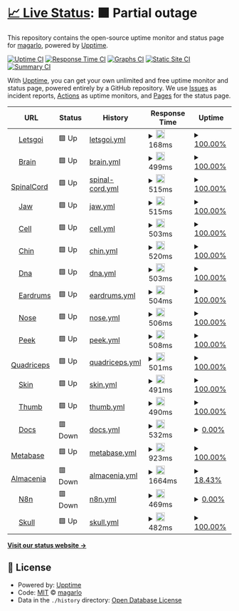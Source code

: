 # [📈 Live Status](https://magarlo.github.io/upptime): <!--live status--> **🟧 Partial outage**

This repository contains the open-source uptime monitor and status page for [magarlo](https://magarlo.github.io/upptime), powered by [Upptime](https://github.com/upptime/upptime).

[![Uptime CI](https://github.com/magarlo/upptime/workflows/Uptime%20CI/badge.svg)](https://github.com/magarlo/upptime/actions?query=workflow%3A%22Uptime+CI%22)
[![Response Time CI](https://github.com/magarlo/upptime/workflows/Response%20Time%20CI/badge.svg)](https://github.com/magarlo/upptime/actions?query=workflow%3A%22Response+Time+CI%22)
[![Graphs CI](https://github.com/magarlo/upptime/workflows/Graphs%20CI/badge.svg)](https://github.com/magarlo/upptime/actions?query=workflow%3A%22Graphs+CI%22)
[![Static Site CI](https://github.com/magarlo/upptime/workflows/Static%20Site%20CI/badge.svg)](https://github.com/magarlo/upptime/actions?query=workflow%3A%22Static+Site+CI%22)
[![Summary CI](https://github.com/magarlo/upptime/workflows/Summary%20CI/badge.svg)](https://github.com/magarlo/upptime/actions?query=workflow%3A%22Summary+CI%22)

With [Upptime](https://upptime.js.org), you can get your own unlimited and free uptime monitor and status page, powered entirely by a GitHub repository. We use [Issues](https://github.com/magarlo/upptime/issues) as incident reports, [Actions](https://github.com/magarlo/upptime/actions) as uptime monitors, and [Pages](https://magarlo.github.io/upptime) for the status page.

<!--start: status pages-->
<!-- This summary is generated by Upptime (https://github.com/upptime/upptime) -->
<!-- Do not edit this manually, your changes will be overwritten -->
<!-- prettier-ignore -->
| URL | Status | History | Response Time | Uptime |
| --- | ------ | ------- | ------------- | ------ |
| <img alt="" src="https://letsgoi.com/favicon.ico" height="13"> [Letsgoi](https://www.letsgoi.com) | 🟩 Up | [letsgoi.yml](https://github.com/magarlo/upptime-status/commits/HEAD/history/letsgoi.yml) | <details><summary><img alt="Response time graph" src="./graphs/letsgoi/response-time-week.png" height="20"> 168ms</summary><br><a href="https://magarlo.github.io/upptime/history/letsgoi"><img alt="Response time 194" src="https://img.shields.io/endpoint?url=https%3A%2F%2Fraw.githubusercontent.com%2Fmagarlo%2Fupptime-status%2FHEAD%2Fapi%2Fletsgoi%2Fresponse-time.json"></a><br><a href="https://magarlo.github.io/upptime/history/letsgoi"><img alt="24-hour response time 158" src="https://img.shields.io/endpoint?url=https%3A%2F%2Fraw.githubusercontent.com%2Fmagarlo%2Fupptime-status%2FHEAD%2Fapi%2Fletsgoi%2Fresponse-time-day.json"></a><br><a href="https://magarlo.github.io/upptime/history/letsgoi"><img alt="7-day response time 168" src="https://img.shields.io/endpoint?url=https%3A%2F%2Fraw.githubusercontent.com%2Fmagarlo%2Fupptime-status%2FHEAD%2Fapi%2Fletsgoi%2Fresponse-time-week.json"></a><br><a href="https://magarlo.github.io/upptime/history/letsgoi"><img alt="30-day response time 197" src="https://img.shields.io/endpoint?url=https%3A%2F%2Fraw.githubusercontent.com%2Fmagarlo%2Fupptime-status%2FHEAD%2Fapi%2Fletsgoi%2Fresponse-time-month.json"></a><br><a href="https://magarlo.github.io/upptime/history/letsgoi"><img alt="1-year response time 194" src="https://img.shields.io/endpoint?url=https%3A%2F%2Fraw.githubusercontent.com%2Fmagarlo%2Fupptime-status%2FHEAD%2Fapi%2Fletsgoi%2Fresponse-time-year.json"></a></details> | <details><summary><a href="https://magarlo.github.io/upptime/history/letsgoi">100.00%</a></summary><a href="https://magarlo.github.io/upptime/history/letsgoi"><img alt="All-time uptime 100.00%" src="https://img.shields.io/endpoint?url=https%3A%2F%2Fraw.githubusercontent.com%2Fmagarlo%2Fupptime-status%2FHEAD%2Fapi%2Fletsgoi%2Fuptime.json"></a><br><a href="https://magarlo.github.io/upptime/history/letsgoi"><img alt="24-hour uptime 100.00%" src="https://img.shields.io/endpoint?url=https%3A%2F%2Fraw.githubusercontent.com%2Fmagarlo%2Fupptime-status%2FHEAD%2Fapi%2Fletsgoi%2Fuptime-day.json"></a><br><a href="https://magarlo.github.io/upptime/history/letsgoi"><img alt="7-day uptime 100.00%" src="https://img.shields.io/endpoint?url=https%3A%2F%2Fraw.githubusercontent.com%2Fmagarlo%2Fupptime-status%2FHEAD%2Fapi%2Fletsgoi%2Fuptime-week.json"></a><br><a href="https://magarlo.github.io/upptime/history/letsgoi"><img alt="30-day uptime 100.00%" src="https://img.shields.io/endpoint?url=https%3A%2F%2Fraw.githubusercontent.com%2Fmagarlo%2Fupptime-status%2FHEAD%2Fapi%2Fletsgoi%2Fuptime-month.json"></a><br><a href="https://magarlo.github.io/upptime/history/letsgoi"><img alt="1-year uptime 100.00%" src="https://img.shields.io/endpoint?url=https%3A%2F%2Fraw.githubusercontent.com%2Fmagarlo%2Fupptime-status%2FHEAD%2Fapi%2Fletsgoi%2Fuptime-year.json"></a></details>
| <img alt="" src="https://favicons.githubusercontent.com/brain.letsgoi.com" height="13"> [Brain](https://brain.letsgoi.com) | 🟩 Up | [brain.yml](https://github.com/magarlo/upptime-status/commits/HEAD/history/brain.yml) | <details><summary><img alt="Response time graph" src="./graphs/brain/response-time-week.png" height="20"> 499ms</summary><br><a href="https://magarlo.github.io/upptime/history/brain"><img alt="Response time 365" src="https://img.shields.io/endpoint?url=https%3A%2F%2Fraw.githubusercontent.com%2Fmagarlo%2Fupptime-status%2FHEAD%2Fapi%2Fbrain%2Fresponse-time.json"></a><br><a href="https://magarlo.github.io/upptime/history/brain"><img alt="24-hour response time 388" src="https://img.shields.io/endpoint?url=https%3A%2F%2Fraw.githubusercontent.com%2Fmagarlo%2Fupptime-status%2FHEAD%2Fapi%2Fbrain%2Fresponse-time-day.json"></a><br><a href="https://magarlo.github.io/upptime/history/brain"><img alt="7-day response time 499" src="https://img.shields.io/endpoint?url=https%3A%2F%2Fraw.githubusercontent.com%2Fmagarlo%2Fupptime-status%2FHEAD%2Fapi%2Fbrain%2Fresponse-time-week.json"></a><br><a href="https://magarlo.github.io/upptime/history/brain"><img alt="30-day response time 410" src="https://img.shields.io/endpoint?url=https%3A%2F%2Fraw.githubusercontent.com%2Fmagarlo%2Fupptime-status%2FHEAD%2Fapi%2Fbrain%2Fresponse-time-month.json"></a><br><a href="https://magarlo.github.io/upptime/history/brain"><img alt="1-year response time 365" src="https://img.shields.io/endpoint?url=https%3A%2F%2Fraw.githubusercontent.com%2Fmagarlo%2Fupptime-status%2FHEAD%2Fapi%2Fbrain%2Fresponse-time-year.json"></a></details> | <details><summary><a href="https://magarlo.github.io/upptime/history/brain">100.00%</a></summary><a href="https://magarlo.github.io/upptime/history/brain"><img alt="All-time uptime 100.00%" src="https://img.shields.io/endpoint?url=https%3A%2F%2Fraw.githubusercontent.com%2Fmagarlo%2Fupptime-status%2FHEAD%2Fapi%2Fbrain%2Fuptime.json"></a><br><a href="https://magarlo.github.io/upptime/history/brain"><img alt="24-hour uptime 100.00%" src="https://img.shields.io/endpoint?url=https%3A%2F%2Fraw.githubusercontent.com%2Fmagarlo%2Fupptime-status%2FHEAD%2Fapi%2Fbrain%2Fuptime-day.json"></a><br><a href="https://magarlo.github.io/upptime/history/brain"><img alt="7-day uptime 100.00%" src="https://img.shields.io/endpoint?url=https%3A%2F%2Fraw.githubusercontent.com%2Fmagarlo%2Fupptime-status%2FHEAD%2Fapi%2Fbrain%2Fuptime-week.json"></a><br><a href="https://magarlo.github.io/upptime/history/brain"><img alt="30-day uptime 100.00%" src="https://img.shields.io/endpoint?url=https%3A%2F%2Fraw.githubusercontent.com%2Fmagarlo%2Fupptime-status%2FHEAD%2Fapi%2Fbrain%2Fuptime-month.json"></a><br><a href="https://magarlo.github.io/upptime/history/brain"><img alt="1-year uptime 100.00%" src="https://img.shields.io/endpoint?url=https%3A%2F%2Fraw.githubusercontent.com%2Fmagarlo%2Fupptime-status%2FHEAD%2Fapi%2Fbrain%2Fuptime-year.json"></a></details>
| <img alt="" src="https://favicons.githubusercontent.com/api-spinal-cord.letsgoi.com" height="13"> [SpinalCord](https://api-spinal-cord.letsgoi.com/droids) | 🟩 Up | [spinal-cord.yml](https://github.com/magarlo/upptime-status/commits/HEAD/history/spinal-cord.yml) | <details><summary><img alt="Response time graph" src="./graphs/spinal-cord/response-time-week.png" height="20"> 515ms</summary><br><a href="https://magarlo.github.io/upptime/history/spinal-cord"><img alt="Response time 442" src="https://img.shields.io/endpoint?url=https%3A%2F%2Fraw.githubusercontent.com%2Fmagarlo%2Fupptime-status%2FHEAD%2Fapi%2Fspinal-cord%2Fresponse-time.json"></a><br><a href="https://magarlo.github.io/upptime/history/spinal-cord"><img alt="24-hour response time 376" src="https://img.shields.io/endpoint?url=https%3A%2F%2Fraw.githubusercontent.com%2Fmagarlo%2Fupptime-status%2FHEAD%2Fapi%2Fspinal-cord%2Fresponse-time-day.json"></a><br><a href="https://magarlo.github.io/upptime/history/spinal-cord"><img alt="7-day response time 515" src="https://img.shields.io/endpoint?url=https%3A%2F%2Fraw.githubusercontent.com%2Fmagarlo%2Fupptime-status%2FHEAD%2Fapi%2Fspinal-cord%2Fresponse-time-week.json"></a><br><a href="https://magarlo.github.io/upptime/history/spinal-cord"><img alt="30-day response time 512" src="https://img.shields.io/endpoint?url=https%3A%2F%2Fraw.githubusercontent.com%2Fmagarlo%2Fupptime-status%2FHEAD%2Fapi%2Fspinal-cord%2Fresponse-time-month.json"></a><br><a href="https://magarlo.github.io/upptime/history/spinal-cord"><img alt="1-year response time 442" src="https://img.shields.io/endpoint?url=https%3A%2F%2Fraw.githubusercontent.com%2Fmagarlo%2Fupptime-status%2FHEAD%2Fapi%2Fspinal-cord%2Fresponse-time-year.json"></a></details> | <details><summary><a href="https://magarlo.github.io/upptime/history/spinal-cord">100.00%</a></summary><a href="https://magarlo.github.io/upptime/history/spinal-cord"><img alt="All-time uptime 100.00%" src="https://img.shields.io/endpoint?url=https%3A%2F%2Fraw.githubusercontent.com%2Fmagarlo%2Fupptime-status%2FHEAD%2Fapi%2Fspinal-cord%2Fuptime.json"></a><br><a href="https://magarlo.github.io/upptime/history/spinal-cord"><img alt="24-hour uptime 100.00%" src="https://img.shields.io/endpoint?url=https%3A%2F%2Fraw.githubusercontent.com%2Fmagarlo%2Fupptime-status%2FHEAD%2Fapi%2Fspinal-cord%2Fuptime-day.json"></a><br><a href="https://magarlo.github.io/upptime/history/spinal-cord"><img alt="7-day uptime 100.00%" src="https://img.shields.io/endpoint?url=https%3A%2F%2Fraw.githubusercontent.com%2Fmagarlo%2Fupptime-status%2FHEAD%2Fapi%2Fspinal-cord%2Fuptime-week.json"></a><br><a href="https://magarlo.github.io/upptime/history/spinal-cord"><img alt="30-day uptime 100.00%" src="https://img.shields.io/endpoint?url=https%3A%2F%2Fraw.githubusercontent.com%2Fmagarlo%2Fupptime-status%2FHEAD%2Fapi%2Fspinal-cord%2Fuptime-month.json"></a><br><a href="https://magarlo.github.io/upptime/history/spinal-cord"><img alt="1-year uptime 100.00%" src="https://img.shields.io/endpoint?url=https%3A%2F%2Fraw.githubusercontent.com%2Fmagarlo%2Fupptime-status%2FHEAD%2Fapi%2Fspinal-cord%2Fuptime-year.json"></a></details>
| <img alt="" src="https://favicons.githubusercontent.com/api-jaw.letsgoi.com" height="13"> [Jaw](https://api-jaw.letsgoi.com/droids) | 🟩 Up | [jaw.yml](https://github.com/magarlo/upptime-status/commits/HEAD/history/jaw.yml) | <details><summary><img alt="Response time graph" src="./graphs/jaw/response-time-week.png" height="20"> 515ms</summary><br><a href="https://magarlo.github.io/upptime/history/jaw"><img alt="Response time 445" src="https://img.shields.io/endpoint?url=https%3A%2F%2Fraw.githubusercontent.com%2Fmagarlo%2Fupptime-status%2FHEAD%2Fapi%2Fjaw%2Fresponse-time.json"></a><br><a href="https://magarlo.github.io/upptime/history/jaw"><img alt="24-hour response time 352" src="https://img.shields.io/endpoint?url=https%3A%2F%2Fraw.githubusercontent.com%2Fmagarlo%2Fupptime-status%2FHEAD%2Fapi%2Fjaw%2Fresponse-time-day.json"></a><br><a href="https://magarlo.github.io/upptime/history/jaw"><img alt="7-day response time 515" src="https://img.shields.io/endpoint?url=https%3A%2F%2Fraw.githubusercontent.com%2Fmagarlo%2Fupptime-status%2FHEAD%2Fapi%2Fjaw%2Fresponse-time-week.json"></a><br><a href="https://magarlo.github.io/upptime/history/jaw"><img alt="30-day response time 523" src="https://img.shields.io/endpoint?url=https%3A%2F%2Fraw.githubusercontent.com%2Fmagarlo%2Fupptime-status%2FHEAD%2Fapi%2Fjaw%2Fresponse-time-month.json"></a><br><a href="https://magarlo.github.io/upptime/history/jaw"><img alt="1-year response time 445" src="https://img.shields.io/endpoint?url=https%3A%2F%2Fraw.githubusercontent.com%2Fmagarlo%2Fupptime-status%2FHEAD%2Fapi%2Fjaw%2Fresponse-time-year.json"></a></details> | <details><summary><a href="https://magarlo.github.io/upptime/history/jaw">100.00%</a></summary><a href="https://magarlo.github.io/upptime/history/jaw"><img alt="All-time uptime 99.77%" src="https://img.shields.io/endpoint?url=https%3A%2F%2Fraw.githubusercontent.com%2Fmagarlo%2Fupptime-status%2FHEAD%2Fapi%2Fjaw%2Fuptime.json"></a><br><a href="https://magarlo.github.io/upptime/history/jaw"><img alt="24-hour uptime 100.00%" src="https://img.shields.io/endpoint?url=https%3A%2F%2Fraw.githubusercontent.com%2Fmagarlo%2Fupptime-status%2FHEAD%2Fapi%2Fjaw%2Fuptime-day.json"></a><br><a href="https://magarlo.github.io/upptime/history/jaw"><img alt="7-day uptime 100.00%" src="https://img.shields.io/endpoint?url=https%3A%2F%2Fraw.githubusercontent.com%2Fmagarlo%2Fupptime-status%2FHEAD%2Fapi%2Fjaw%2Fuptime-week.json"></a><br><a href="https://magarlo.github.io/upptime/history/jaw"><img alt="30-day uptime 100.00%" src="https://img.shields.io/endpoint?url=https%3A%2F%2Fraw.githubusercontent.com%2Fmagarlo%2Fupptime-status%2FHEAD%2Fapi%2Fjaw%2Fuptime-month.json"></a><br><a href="https://magarlo.github.io/upptime/history/jaw"><img alt="1-year uptime 99.77%" src="https://img.shields.io/endpoint?url=https%3A%2F%2Fraw.githubusercontent.com%2Fmagarlo%2Fupptime-status%2FHEAD%2Fapi%2Fjaw%2Fuptime-year.json"></a></details>
| <img alt="" src="https://favicons.githubusercontent.com/api-cell.letsgoi.com" height="13"> [Cell](https://api-cell.letsgoi.com/droids) | 🟩 Up | [cell.yml](https://github.com/magarlo/upptime-status/commits/HEAD/history/cell.yml) | <details><summary><img alt="Response time graph" src="./graphs/cell/response-time-week.png" height="20"> 503ms</summary><br><a href="https://magarlo.github.io/upptime/history/cell"><img alt="Response time 434" src="https://img.shields.io/endpoint?url=https%3A%2F%2Fraw.githubusercontent.com%2Fmagarlo%2Fupptime-status%2FHEAD%2Fapi%2Fcell%2Fresponse-time.json"></a><br><a href="https://magarlo.github.io/upptime/history/cell"><img alt="24-hour response time 399" src="https://img.shields.io/endpoint?url=https%3A%2F%2Fraw.githubusercontent.com%2Fmagarlo%2Fupptime-status%2FHEAD%2Fapi%2Fcell%2Fresponse-time-day.json"></a><br><a href="https://magarlo.github.io/upptime/history/cell"><img alt="7-day response time 503" src="https://img.shields.io/endpoint?url=https%3A%2F%2Fraw.githubusercontent.com%2Fmagarlo%2Fupptime-status%2FHEAD%2Fapi%2Fcell%2Fresponse-time-week.json"></a><br><a href="https://magarlo.github.io/upptime/history/cell"><img alt="30-day response time 505" src="https://img.shields.io/endpoint?url=https%3A%2F%2Fraw.githubusercontent.com%2Fmagarlo%2Fupptime-status%2FHEAD%2Fapi%2Fcell%2Fresponse-time-month.json"></a><br><a href="https://magarlo.github.io/upptime/history/cell"><img alt="1-year response time 434" src="https://img.shields.io/endpoint?url=https%3A%2F%2Fraw.githubusercontent.com%2Fmagarlo%2Fupptime-status%2FHEAD%2Fapi%2Fcell%2Fresponse-time-year.json"></a></details> | <details><summary><a href="https://magarlo.github.io/upptime/history/cell">100.00%</a></summary><a href="https://magarlo.github.io/upptime/history/cell"><img alt="All-time uptime 100.00%" src="https://img.shields.io/endpoint?url=https%3A%2F%2Fraw.githubusercontent.com%2Fmagarlo%2Fupptime-status%2FHEAD%2Fapi%2Fcell%2Fuptime.json"></a><br><a href="https://magarlo.github.io/upptime/history/cell"><img alt="24-hour uptime 100.00%" src="https://img.shields.io/endpoint?url=https%3A%2F%2Fraw.githubusercontent.com%2Fmagarlo%2Fupptime-status%2FHEAD%2Fapi%2Fcell%2Fuptime-day.json"></a><br><a href="https://magarlo.github.io/upptime/history/cell"><img alt="7-day uptime 100.00%" src="https://img.shields.io/endpoint?url=https%3A%2F%2Fraw.githubusercontent.com%2Fmagarlo%2Fupptime-status%2FHEAD%2Fapi%2Fcell%2Fuptime-week.json"></a><br><a href="https://magarlo.github.io/upptime/history/cell"><img alt="30-day uptime 100.00%" src="https://img.shields.io/endpoint?url=https%3A%2F%2Fraw.githubusercontent.com%2Fmagarlo%2Fupptime-status%2FHEAD%2Fapi%2Fcell%2Fuptime-month.json"></a><br><a href="https://magarlo.github.io/upptime/history/cell"><img alt="1-year uptime 100.00%" src="https://img.shields.io/endpoint?url=https%3A%2F%2Fraw.githubusercontent.com%2Fmagarlo%2Fupptime-status%2FHEAD%2Fapi%2Fcell%2Fuptime-year.json"></a></details>
| <img alt="" src="https://favicons.githubusercontent.com/api-chin.letsgoi.com" height="13"> [Chin](https://api-chin.letsgoi.com/droids) | 🟩 Up | [chin.yml](https://github.com/magarlo/upptime-status/commits/HEAD/history/chin.yml) | <details><summary><img alt="Response time graph" src="./graphs/chin/response-time-week.png" height="20"> 520ms</summary><br><a href="https://magarlo.github.io/upptime/history/chin"><img alt="Response time 441" src="https://img.shields.io/endpoint?url=https%3A%2F%2Fraw.githubusercontent.com%2Fmagarlo%2Fupptime-status%2FHEAD%2Fapi%2Fchin%2Fresponse-time.json"></a><br><a href="https://magarlo.github.io/upptime/history/chin"><img alt="24-hour response time 355" src="https://img.shields.io/endpoint?url=https%3A%2F%2Fraw.githubusercontent.com%2Fmagarlo%2Fupptime-status%2FHEAD%2Fapi%2Fchin%2Fresponse-time-day.json"></a><br><a href="https://magarlo.github.io/upptime/history/chin"><img alt="7-day response time 520" src="https://img.shields.io/endpoint?url=https%3A%2F%2Fraw.githubusercontent.com%2Fmagarlo%2Fupptime-status%2FHEAD%2Fapi%2Fchin%2Fresponse-time-week.json"></a><br><a href="https://magarlo.github.io/upptime/history/chin"><img alt="30-day response time 512" src="https://img.shields.io/endpoint?url=https%3A%2F%2Fraw.githubusercontent.com%2Fmagarlo%2Fupptime-status%2FHEAD%2Fapi%2Fchin%2Fresponse-time-month.json"></a><br><a href="https://magarlo.github.io/upptime/history/chin"><img alt="1-year response time 441" src="https://img.shields.io/endpoint?url=https%3A%2F%2Fraw.githubusercontent.com%2Fmagarlo%2Fupptime-status%2FHEAD%2Fapi%2Fchin%2Fresponse-time-year.json"></a></details> | <details><summary><a href="https://magarlo.github.io/upptime/history/chin">100.00%</a></summary><a href="https://magarlo.github.io/upptime/history/chin"><img alt="All-time uptime 100.00%" src="https://img.shields.io/endpoint?url=https%3A%2F%2Fraw.githubusercontent.com%2Fmagarlo%2Fupptime-status%2FHEAD%2Fapi%2Fchin%2Fuptime.json"></a><br><a href="https://magarlo.github.io/upptime/history/chin"><img alt="24-hour uptime 100.00%" src="https://img.shields.io/endpoint?url=https%3A%2F%2Fraw.githubusercontent.com%2Fmagarlo%2Fupptime-status%2FHEAD%2Fapi%2Fchin%2Fuptime-day.json"></a><br><a href="https://magarlo.github.io/upptime/history/chin"><img alt="7-day uptime 100.00%" src="https://img.shields.io/endpoint?url=https%3A%2F%2Fraw.githubusercontent.com%2Fmagarlo%2Fupptime-status%2FHEAD%2Fapi%2Fchin%2Fuptime-week.json"></a><br><a href="https://magarlo.github.io/upptime/history/chin"><img alt="30-day uptime 100.00%" src="https://img.shields.io/endpoint?url=https%3A%2F%2Fraw.githubusercontent.com%2Fmagarlo%2Fupptime-status%2FHEAD%2Fapi%2Fchin%2Fuptime-month.json"></a><br><a href="https://magarlo.github.io/upptime/history/chin"><img alt="1-year uptime 100.00%" src="https://img.shields.io/endpoint?url=https%3A%2F%2Fraw.githubusercontent.com%2Fmagarlo%2Fupptime-status%2FHEAD%2Fapi%2Fchin%2Fuptime-year.json"></a></details>
| <img alt="" src="https://favicons.githubusercontent.com/api-dna.letsgoi.com" height="13"> [Dna](https://api-dna.letsgoi.com/droids) | 🟩 Up | [dna.yml](https://github.com/magarlo/upptime-status/commits/HEAD/history/dna.yml) | <details><summary><img alt="Response time graph" src="./graphs/dna/response-time-week.png" height="20"> 503ms</summary><br><a href="https://magarlo.github.io/upptime/history/dna"><img alt="Response time 460" src="https://img.shields.io/endpoint?url=https%3A%2F%2Fraw.githubusercontent.com%2Fmagarlo%2Fupptime-status%2FHEAD%2Fapi%2Fdna%2Fresponse-time.json"></a><br><a href="https://magarlo.github.io/upptime/history/dna"><img alt="24-hour response time 358" src="https://img.shields.io/endpoint?url=https%3A%2F%2Fraw.githubusercontent.com%2Fmagarlo%2Fupptime-status%2FHEAD%2Fapi%2Fdna%2Fresponse-time-day.json"></a><br><a href="https://magarlo.github.io/upptime/history/dna"><img alt="7-day response time 503" src="https://img.shields.io/endpoint?url=https%3A%2F%2Fraw.githubusercontent.com%2Fmagarlo%2Fupptime-status%2FHEAD%2Fapi%2Fdna%2Fresponse-time-week.json"></a><br><a href="https://magarlo.github.io/upptime/history/dna"><img alt="30-day response time 511" src="https://img.shields.io/endpoint?url=https%3A%2F%2Fraw.githubusercontent.com%2Fmagarlo%2Fupptime-status%2FHEAD%2Fapi%2Fdna%2Fresponse-time-month.json"></a><br><a href="https://magarlo.github.io/upptime/history/dna"><img alt="1-year response time 460" src="https://img.shields.io/endpoint?url=https%3A%2F%2Fraw.githubusercontent.com%2Fmagarlo%2Fupptime-status%2FHEAD%2Fapi%2Fdna%2Fresponse-time-year.json"></a></details> | <details><summary><a href="https://magarlo.github.io/upptime/history/dna">100.00%</a></summary><a href="https://magarlo.github.io/upptime/history/dna"><img alt="All-time uptime 99.99%" src="https://img.shields.io/endpoint?url=https%3A%2F%2Fraw.githubusercontent.com%2Fmagarlo%2Fupptime-status%2FHEAD%2Fapi%2Fdna%2Fuptime.json"></a><br><a href="https://magarlo.github.io/upptime/history/dna"><img alt="24-hour uptime 100.00%" src="https://img.shields.io/endpoint?url=https%3A%2F%2Fraw.githubusercontent.com%2Fmagarlo%2Fupptime-status%2FHEAD%2Fapi%2Fdna%2Fuptime-day.json"></a><br><a href="https://magarlo.github.io/upptime/history/dna"><img alt="7-day uptime 100.00%" src="https://img.shields.io/endpoint?url=https%3A%2F%2Fraw.githubusercontent.com%2Fmagarlo%2Fupptime-status%2FHEAD%2Fapi%2Fdna%2Fuptime-week.json"></a><br><a href="https://magarlo.github.io/upptime/history/dna"><img alt="30-day uptime 100.00%" src="https://img.shields.io/endpoint?url=https%3A%2F%2Fraw.githubusercontent.com%2Fmagarlo%2Fupptime-status%2FHEAD%2Fapi%2Fdna%2Fuptime-month.json"></a><br><a href="https://magarlo.github.io/upptime/history/dna"><img alt="1-year uptime 99.99%" src="https://img.shields.io/endpoint?url=https%3A%2F%2Fraw.githubusercontent.com%2Fmagarlo%2Fupptime-status%2FHEAD%2Fapi%2Fdna%2Fuptime-year.json"></a></details>
| <img alt="" src="https://favicons.githubusercontent.com/api-eardrums.letsgoi.com" height="13"> [Eardrums](https://api-eardrums.letsgoi.com/droids) | 🟩 Up | [eardrums.yml](https://github.com/magarlo/upptime-status/commits/HEAD/history/eardrums.yml) | <details><summary><img alt="Response time graph" src="./graphs/eardrums/response-time-week.png" height="20"> 504ms</summary><br><a href="https://magarlo.github.io/upptime/history/eardrums"><img alt="Response time 437" src="https://img.shields.io/endpoint?url=https%3A%2F%2Fraw.githubusercontent.com%2Fmagarlo%2Fupptime-status%2FHEAD%2Fapi%2Feardrums%2Fresponse-time.json"></a><br><a href="https://magarlo.github.io/upptime/history/eardrums"><img alt="24-hour response time 343" src="https://img.shields.io/endpoint?url=https%3A%2F%2Fraw.githubusercontent.com%2Fmagarlo%2Fupptime-status%2FHEAD%2Fapi%2Feardrums%2Fresponse-time-day.json"></a><br><a href="https://magarlo.github.io/upptime/history/eardrums"><img alt="7-day response time 504" src="https://img.shields.io/endpoint?url=https%3A%2F%2Fraw.githubusercontent.com%2Fmagarlo%2Fupptime-status%2FHEAD%2Fapi%2Feardrums%2Fresponse-time-week.json"></a><br><a href="https://magarlo.github.io/upptime/history/eardrums"><img alt="30-day response time 516" src="https://img.shields.io/endpoint?url=https%3A%2F%2Fraw.githubusercontent.com%2Fmagarlo%2Fupptime-status%2FHEAD%2Fapi%2Feardrums%2Fresponse-time-month.json"></a><br><a href="https://magarlo.github.io/upptime/history/eardrums"><img alt="1-year response time 437" src="https://img.shields.io/endpoint?url=https%3A%2F%2Fraw.githubusercontent.com%2Fmagarlo%2Fupptime-status%2FHEAD%2Fapi%2Feardrums%2Fresponse-time-year.json"></a></details> | <details><summary><a href="https://magarlo.github.io/upptime/history/eardrums">100.00%</a></summary><a href="https://magarlo.github.io/upptime/history/eardrums"><img alt="All-time uptime 99.99%" src="https://img.shields.io/endpoint?url=https%3A%2F%2Fraw.githubusercontent.com%2Fmagarlo%2Fupptime-status%2FHEAD%2Fapi%2Feardrums%2Fuptime.json"></a><br><a href="https://magarlo.github.io/upptime/history/eardrums"><img alt="24-hour uptime 100.00%" src="https://img.shields.io/endpoint?url=https%3A%2F%2Fraw.githubusercontent.com%2Fmagarlo%2Fupptime-status%2FHEAD%2Fapi%2Feardrums%2Fuptime-day.json"></a><br><a href="https://magarlo.github.io/upptime/history/eardrums"><img alt="7-day uptime 100.00%" src="https://img.shields.io/endpoint?url=https%3A%2F%2Fraw.githubusercontent.com%2Fmagarlo%2Fupptime-status%2FHEAD%2Fapi%2Feardrums%2Fuptime-week.json"></a><br><a href="https://magarlo.github.io/upptime/history/eardrums"><img alt="30-day uptime 100.00%" src="https://img.shields.io/endpoint?url=https%3A%2F%2Fraw.githubusercontent.com%2Fmagarlo%2Fupptime-status%2FHEAD%2Fapi%2Feardrums%2Fuptime-month.json"></a><br><a href="https://magarlo.github.io/upptime/history/eardrums"><img alt="1-year uptime 99.99%" src="https://img.shields.io/endpoint?url=https%3A%2F%2Fraw.githubusercontent.com%2Fmagarlo%2Fupptime-status%2FHEAD%2Fapi%2Feardrums%2Fuptime-year.json"></a></details>
| <img alt="" src="https://favicons.githubusercontent.com/api-nose.letsgoi.com" height="13"> [Nose](https://api-nose.letsgoi.com/droids) | 🟩 Up | [nose.yml](https://github.com/magarlo/upptime-status/commits/HEAD/history/nose.yml) | <details><summary><img alt="Response time graph" src="./graphs/nose/response-time-week.png" height="20"> 506ms</summary><br><a href="https://magarlo.github.io/upptime/history/nose"><img alt="Response time 436" src="https://img.shields.io/endpoint?url=https%3A%2F%2Fraw.githubusercontent.com%2Fmagarlo%2Fupptime-status%2FHEAD%2Fapi%2Fnose%2Fresponse-time.json"></a><br><a href="https://magarlo.github.io/upptime/history/nose"><img alt="24-hour response time 386" src="https://img.shields.io/endpoint?url=https%3A%2F%2Fraw.githubusercontent.com%2Fmagarlo%2Fupptime-status%2FHEAD%2Fapi%2Fnose%2Fresponse-time-day.json"></a><br><a href="https://magarlo.github.io/upptime/history/nose"><img alt="7-day response time 506" src="https://img.shields.io/endpoint?url=https%3A%2F%2Fraw.githubusercontent.com%2Fmagarlo%2Fupptime-status%2FHEAD%2Fapi%2Fnose%2Fresponse-time-week.json"></a><br><a href="https://magarlo.github.io/upptime/history/nose"><img alt="30-day response time 506" src="https://img.shields.io/endpoint?url=https%3A%2F%2Fraw.githubusercontent.com%2Fmagarlo%2Fupptime-status%2FHEAD%2Fapi%2Fnose%2Fresponse-time-month.json"></a><br><a href="https://magarlo.github.io/upptime/history/nose"><img alt="1-year response time 436" src="https://img.shields.io/endpoint?url=https%3A%2F%2Fraw.githubusercontent.com%2Fmagarlo%2Fupptime-status%2FHEAD%2Fapi%2Fnose%2Fresponse-time-year.json"></a></details> | <details><summary><a href="https://magarlo.github.io/upptime/history/nose">100.00%</a></summary><a href="https://magarlo.github.io/upptime/history/nose"><img alt="All-time uptime 99.99%" src="https://img.shields.io/endpoint?url=https%3A%2F%2Fraw.githubusercontent.com%2Fmagarlo%2Fupptime-status%2FHEAD%2Fapi%2Fnose%2Fuptime.json"></a><br><a href="https://magarlo.github.io/upptime/history/nose"><img alt="24-hour uptime 100.00%" src="https://img.shields.io/endpoint?url=https%3A%2F%2Fraw.githubusercontent.com%2Fmagarlo%2Fupptime-status%2FHEAD%2Fapi%2Fnose%2Fuptime-day.json"></a><br><a href="https://magarlo.github.io/upptime/history/nose"><img alt="7-day uptime 100.00%" src="https://img.shields.io/endpoint?url=https%3A%2F%2Fraw.githubusercontent.com%2Fmagarlo%2Fupptime-status%2FHEAD%2Fapi%2Fnose%2Fuptime-week.json"></a><br><a href="https://magarlo.github.io/upptime/history/nose"><img alt="30-day uptime 100.00%" src="https://img.shields.io/endpoint?url=https%3A%2F%2Fraw.githubusercontent.com%2Fmagarlo%2Fupptime-status%2FHEAD%2Fapi%2Fnose%2Fuptime-month.json"></a><br><a href="https://magarlo.github.io/upptime/history/nose"><img alt="1-year uptime 99.99%" src="https://img.shields.io/endpoint?url=https%3A%2F%2Fraw.githubusercontent.com%2Fmagarlo%2Fupptime-status%2FHEAD%2Fapi%2Fnose%2Fuptime-year.json"></a></details>
| <img alt="" src="https://favicons.githubusercontent.com/api-peek.letsgoi.com" height="13"> [Peek](https://api-peek.letsgoi.com/droids) | 🟩 Up | [peek.yml](https://github.com/magarlo/upptime-status/commits/HEAD/history/peek.yml) | <details><summary><img alt="Response time graph" src="./graphs/peek/response-time-week.png" height="20"> 508ms</summary><br><a href="https://magarlo.github.io/upptime/history/peek"><img alt="Response time 431" src="https://img.shields.io/endpoint?url=https%3A%2F%2Fraw.githubusercontent.com%2Fmagarlo%2Fupptime-status%2FHEAD%2Fapi%2Fpeek%2Fresponse-time.json"></a><br><a href="https://magarlo.github.io/upptime/history/peek"><img alt="24-hour response time 370" src="https://img.shields.io/endpoint?url=https%3A%2F%2Fraw.githubusercontent.com%2Fmagarlo%2Fupptime-status%2FHEAD%2Fapi%2Fpeek%2Fresponse-time-day.json"></a><br><a href="https://magarlo.github.io/upptime/history/peek"><img alt="7-day response time 508" src="https://img.shields.io/endpoint?url=https%3A%2F%2Fraw.githubusercontent.com%2Fmagarlo%2Fupptime-status%2FHEAD%2Fapi%2Fpeek%2Fresponse-time-week.json"></a><br><a href="https://magarlo.github.io/upptime/history/peek"><img alt="30-day response time 511" src="https://img.shields.io/endpoint?url=https%3A%2F%2Fraw.githubusercontent.com%2Fmagarlo%2Fupptime-status%2FHEAD%2Fapi%2Fpeek%2Fresponse-time-month.json"></a><br><a href="https://magarlo.github.io/upptime/history/peek"><img alt="1-year response time 431" src="https://img.shields.io/endpoint?url=https%3A%2F%2Fraw.githubusercontent.com%2Fmagarlo%2Fupptime-status%2FHEAD%2Fapi%2Fpeek%2Fresponse-time-year.json"></a></details> | <details><summary><a href="https://magarlo.github.io/upptime/history/peek">100.00%</a></summary><a href="https://magarlo.github.io/upptime/history/peek"><img alt="All-time uptime 99.99%" src="https://img.shields.io/endpoint?url=https%3A%2F%2Fraw.githubusercontent.com%2Fmagarlo%2Fupptime-status%2FHEAD%2Fapi%2Fpeek%2Fuptime.json"></a><br><a href="https://magarlo.github.io/upptime/history/peek"><img alt="24-hour uptime 100.00%" src="https://img.shields.io/endpoint?url=https%3A%2F%2Fraw.githubusercontent.com%2Fmagarlo%2Fupptime-status%2FHEAD%2Fapi%2Fpeek%2Fuptime-day.json"></a><br><a href="https://magarlo.github.io/upptime/history/peek"><img alt="7-day uptime 100.00%" src="https://img.shields.io/endpoint?url=https%3A%2F%2Fraw.githubusercontent.com%2Fmagarlo%2Fupptime-status%2FHEAD%2Fapi%2Fpeek%2Fuptime-week.json"></a><br><a href="https://magarlo.github.io/upptime/history/peek"><img alt="30-day uptime 100.00%" src="https://img.shields.io/endpoint?url=https%3A%2F%2Fraw.githubusercontent.com%2Fmagarlo%2Fupptime-status%2FHEAD%2Fapi%2Fpeek%2Fuptime-month.json"></a><br><a href="https://magarlo.github.io/upptime/history/peek"><img alt="1-year uptime 99.99%" src="https://img.shields.io/endpoint?url=https%3A%2F%2Fraw.githubusercontent.com%2Fmagarlo%2Fupptime-status%2FHEAD%2Fapi%2Fpeek%2Fuptime-year.json"></a></details>
| <img alt="" src="https://favicons.githubusercontent.com/api-quadriceps.letsgoi.com" height="13"> [Quadriceps](https://api-quadriceps.letsgoi.com/droids) | 🟩 Up | [quadriceps.yml](https://github.com/magarlo/upptime-status/commits/HEAD/history/quadriceps.yml) | <details><summary><img alt="Response time graph" src="./graphs/quadriceps/response-time-week.png" height="20"> 501ms</summary><br><a href="https://magarlo.github.io/upptime/history/quadriceps"><img alt="Response time 425" src="https://img.shields.io/endpoint?url=https%3A%2F%2Fraw.githubusercontent.com%2Fmagarlo%2Fupptime-status%2FHEAD%2Fapi%2Fquadriceps%2Fresponse-time.json"></a><br><a href="https://magarlo.github.io/upptime/history/quadriceps"><img alt="24-hour response time 389" src="https://img.shields.io/endpoint?url=https%3A%2F%2Fraw.githubusercontent.com%2Fmagarlo%2Fupptime-status%2FHEAD%2Fapi%2Fquadriceps%2Fresponse-time-day.json"></a><br><a href="https://magarlo.github.io/upptime/history/quadriceps"><img alt="7-day response time 501" src="https://img.shields.io/endpoint?url=https%3A%2F%2Fraw.githubusercontent.com%2Fmagarlo%2Fupptime-status%2FHEAD%2Fapi%2Fquadriceps%2Fresponse-time-week.json"></a><br><a href="https://magarlo.github.io/upptime/history/quadriceps"><img alt="30-day response time 495" src="https://img.shields.io/endpoint?url=https%3A%2F%2Fraw.githubusercontent.com%2Fmagarlo%2Fupptime-status%2FHEAD%2Fapi%2Fquadriceps%2Fresponse-time-month.json"></a><br><a href="https://magarlo.github.io/upptime/history/quadriceps"><img alt="1-year response time 425" src="https://img.shields.io/endpoint?url=https%3A%2F%2Fraw.githubusercontent.com%2Fmagarlo%2Fupptime-status%2FHEAD%2Fapi%2Fquadriceps%2Fresponse-time-year.json"></a></details> | <details><summary><a href="https://magarlo.github.io/upptime/history/quadriceps">100.00%</a></summary><a href="https://magarlo.github.io/upptime/history/quadriceps"><img alt="All-time uptime 99.99%" src="https://img.shields.io/endpoint?url=https%3A%2F%2Fraw.githubusercontent.com%2Fmagarlo%2Fupptime-status%2FHEAD%2Fapi%2Fquadriceps%2Fuptime.json"></a><br><a href="https://magarlo.github.io/upptime/history/quadriceps"><img alt="24-hour uptime 100.00%" src="https://img.shields.io/endpoint?url=https%3A%2F%2Fraw.githubusercontent.com%2Fmagarlo%2Fupptime-status%2FHEAD%2Fapi%2Fquadriceps%2Fuptime-day.json"></a><br><a href="https://magarlo.github.io/upptime/history/quadriceps"><img alt="7-day uptime 100.00%" src="https://img.shields.io/endpoint?url=https%3A%2F%2Fraw.githubusercontent.com%2Fmagarlo%2Fupptime-status%2FHEAD%2Fapi%2Fquadriceps%2Fuptime-week.json"></a><br><a href="https://magarlo.github.io/upptime/history/quadriceps"><img alt="30-day uptime 100.00%" src="https://img.shields.io/endpoint?url=https%3A%2F%2Fraw.githubusercontent.com%2Fmagarlo%2Fupptime-status%2FHEAD%2Fapi%2Fquadriceps%2Fuptime-month.json"></a><br><a href="https://magarlo.github.io/upptime/history/quadriceps"><img alt="1-year uptime 99.99%" src="https://img.shields.io/endpoint?url=https%3A%2F%2Fraw.githubusercontent.com%2Fmagarlo%2Fupptime-status%2FHEAD%2Fapi%2Fquadriceps%2Fuptime-year.json"></a></details>
| <img alt="" src="https://favicons.githubusercontent.com/api-skin.letsgoi.com" height="13"> [Skin](https://api-skin.letsgoi.com/droids) | 🟩 Up | [skin.yml](https://github.com/magarlo/upptime-status/commits/HEAD/history/skin.yml) | <details><summary><img alt="Response time graph" src="./graphs/skin/response-time-week.png" height="20"> 491ms</summary><br><a href="https://magarlo.github.io/upptime/history/skin"><img alt="Response time 429" src="https://img.shields.io/endpoint?url=https%3A%2F%2Fraw.githubusercontent.com%2Fmagarlo%2Fupptime-status%2FHEAD%2Fapi%2Fskin%2Fresponse-time.json"></a><br><a href="https://magarlo.github.io/upptime/history/skin"><img alt="24-hour response time 355" src="https://img.shields.io/endpoint?url=https%3A%2F%2Fraw.githubusercontent.com%2Fmagarlo%2Fupptime-status%2FHEAD%2Fapi%2Fskin%2Fresponse-time-day.json"></a><br><a href="https://magarlo.github.io/upptime/history/skin"><img alt="7-day response time 491" src="https://img.shields.io/endpoint?url=https%3A%2F%2Fraw.githubusercontent.com%2Fmagarlo%2Fupptime-status%2FHEAD%2Fapi%2Fskin%2Fresponse-time-week.json"></a><br><a href="https://magarlo.github.io/upptime/history/skin"><img alt="30-day response time 502" src="https://img.shields.io/endpoint?url=https%3A%2F%2Fraw.githubusercontent.com%2Fmagarlo%2Fupptime-status%2FHEAD%2Fapi%2Fskin%2Fresponse-time-month.json"></a><br><a href="https://magarlo.github.io/upptime/history/skin"><img alt="1-year response time 429" src="https://img.shields.io/endpoint?url=https%3A%2F%2Fraw.githubusercontent.com%2Fmagarlo%2Fupptime-status%2FHEAD%2Fapi%2Fskin%2Fresponse-time-year.json"></a></details> | <details><summary><a href="https://magarlo.github.io/upptime/history/skin">100.00%</a></summary><a href="https://magarlo.github.io/upptime/history/skin"><img alt="All-time uptime 99.99%" src="https://img.shields.io/endpoint?url=https%3A%2F%2Fraw.githubusercontent.com%2Fmagarlo%2Fupptime-status%2FHEAD%2Fapi%2Fskin%2Fuptime.json"></a><br><a href="https://magarlo.github.io/upptime/history/skin"><img alt="24-hour uptime 100.00%" src="https://img.shields.io/endpoint?url=https%3A%2F%2Fraw.githubusercontent.com%2Fmagarlo%2Fupptime-status%2FHEAD%2Fapi%2Fskin%2Fuptime-day.json"></a><br><a href="https://magarlo.github.io/upptime/history/skin"><img alt="7-day uptime 100.00%" src="https://img.shields.io/endpoint?url=https%3A%2F%2Fraw.githubusercontent.com%2Fmagarlo%2Fupptime-status%2FHEAD%2Fapi%2Fskin%2Fuptime-week.json"></a><br><a href="https://magarlo.github.io/upptime/history/skin"><img alt="30-day uptime 100.00%" src="https://img.shields.io/endpoint?url=https%3A%2F%2Fraw.githubusercontent.com%2Fmagarlo%2Fupptime-status%2FHEAD%2Fapi%2Fskin%2Fuptime-month.json"></a><br><a href="https://magarlo.github.io/upptime/history/skin"><img alt="1-year uptime 99.99%" src="https://img.shields.io/endpoint?url=https%3A%2F%2Fraw.githubusercontent.com%2Fmagarlo%2Fupptime-status%2FHEAD%2Fapi%2Fskin%2Fuptime-year.json"></a></details>
| <img alt="" src="https://favicons.githubusercontent.com/api-thumb.letsgoi.com" height="13"> [Thumb](https://api-thumb.letsgoi.com/droids) | 🟩 Up | [thumb.yml](https://github.com/magarlo/upptime-status/commits/HEAD/history/thumb.yml) | <details><summary><img alt="Response time graph" src="./graphs/thumb/response-time-week.png" height="20"> 490ms</summary><br><a href="https://magarlo.github.io/upptime/history/thumb"><img alt="Response time 426" src="https://img.shields.io/endpoint?url=https%3A%2F%2Fraw.githubusercontent.com%2Fmagarlo%2Fupptime-status%2FHEAD%2Fapi%2Fthumb%2Fresponse-time.json"></a><br><a href="https://magarlo.github.io/upptime/history/thumb"><img alt="24-hour response time 383" src="https://img.shields.io/endpoint?url=https%3A%2F%2Fraw.githubusercontent.com%2Fmagarlo%2Fupptime-status%2FHEAD%2Fapi%2Fthumb%2Fresponse-time-day.json"></a><br><a href="https://magarlo.github.io/upptime/history/thumb"><img alt="7-day response time 490" src="https://img.shields.io/endpoint?url=https%3A%2F%2Fraw.githubusercontent.com%2Fmagarlo%2Fupptime-status%2FHEAD%2Fapi%2Fthumb%2Fresponse-time-week.json"></a><br><a href="https://magarlo.github.io/upptime/history/thumb"><img alt="30-day response time 494" src="https://img.shields.io/endpoint?url=https%3A%2F%2Fraw.githubusercontent.com%2Fmagarlo%2Fupptime-status%2FHEAD%2Fapi%2Fthumb%2Fresponse-time-month.json"></a><br><a href="https://magarlo.github.io/upptime/history/thumb"><img alt="1-year response time 426" src="https://img.shields.io/endpoint?url=https%3A%2F%2Fraw.githubusercontent.com%2Fmagarlo%2Fupptime-status%2FHEAD%2Fapi%2Fthumb%2Fresponse-time-year.json"></a></details> | <details><summary><a href="https://magarlo.github.io/upptime/history/thumb">100.00%</a></summary><a href="https://magarlo.github.io/upptime/history/thumb"><img alt="All-time uptime 99.99%" src="https://img.shields.io/endpoint?url=https%3A%2F%2Fraw.githubusercontent.com%2Fmagarlo%2Fupptime-status%2FHEAD%2Fapi%2Fthumb%2Fuptime.json"></a><br><a href="https://magarlo.github.io/upptime/history/thumb"><img alt="24-hour uptime 100.00%" src="https://img.shields.io/endpoint?url=https%3A%2F%2Fraw.githubusercontent.com%2Fmagarlo%2Fupptime-status%2FHEAD%2Fapi%2Fthumb%2Fuptime-day.json"></a><br><a href="https://magarlo.github.io/upptime/history/thumb"><img alt="7-day uptime 100.00%" src="https://img.shields.io/endpoint?url=https%3A%2F%2Fraw.githubusercontent.com%2Fmagarlo%2Fupptime-status%2FHEAD%2Fapi%2Fthumb%2Fuptime-week.json"></a><br><a href="https://magarlo.github.io/upptime/history/thumb"><img alt="30-day uptime 100.00%" src="https://img.shields.io/endpoint?url=https%3A%2F%2Fraw.githubusercontent.com%2Fmagarlo%2Fupptime-status%2FHEAD%2Fapi%2Fthumb%2Fuptime-month.json"></a><br><a href="https://magarlo.github.io/upptime/history/thumb"><img alt="1-year uptime 99.99%" src="https://img.shields.io/endpoint?url=https%3A%2F%2Fraw.githubusercontent.com%2Fmagarlo%2Fupptime-status%2FHEAD%2Fapi%2Fthumb%2Fuptime-year.json"></a></details>
| <img alt="" src="https://favicons.githubusercontent.com/docs.letsgoi.com" height="13"> [Docs](https://docs.letsgoi.com/) | 🟥 Down | [docs.yml](https://github.com/magarlo/upptime-status/commits/HEAD/history/docs.yml) | <details><summary><img alt="Response time graph" src="./graphs/docs/response-time-week.png" height="20"> 532ms</summary><br><a href="https://magarlo.github.io/upptime/history/docs"><img alt="Response time 524" src="https://img.shields.io/endpoint?url=https%3A%2F%2Fraw.githubusercontent.com%2Fmagarlo%2Fupptime-status%2FHEAD%2Fapi%2Fdocs%2Fresponse-time.json"></a><br><a href="https://magarlo.github.io/upptime/history/docs"><img alt="24-hour response time 660" src="https://img.shields.io/endpoint?url=https%3A%2F%2Fraw.githubusercontent.com%2Fmagarlo%2Fupptime-status%2FHEAD%2Fapi%2Fdocs%2Fresponse-time-day.json"></a><br><a href="https://magarlo.github.io/upptime/history/docs"><img alt="7-day response time 532" src="https://img.shields.io/endpoint?url=https%3A%2F%2Fraw.githubusercontent.com%2Fmagarlo%2Fupptime-status%2FHEAD%2Fapi%2Fdocs%2Fresponse-time-week.json"></a><br><a href="https://magarlo.github.io/upptime/history/docs"><img alt="30-day response time 522" src="https://img.shields.io/endpoint?url=https%3A%2F%2Fraw.githubusercontent.com%2Fmagarlo%2Fupptime-status%2FHEAD%2Fapi%2Fdocs%2Fresponse-time-month.json"></a><br><a href="https://magarlo.github.io/upptime/history/docs"><img alt="1-year response time 524" src="https://img.shields.io/endpoint?url=https%3A%2F%2Fraw.githubusercontent.com%2Fmagarlo%2Fupptime-status%2FHEAD%2Fapi%2Fdocs%2Fresponse-time-year.json"></a></details> | <details><summary><a href="https://magarlo.github.io/upptime/history/docs">0.00%</a></summary><a href="https://magarlo.github.io/upptime/history/docs"><img alt="All-time uptime 0.00%" src="https://img.shields.io/endpoint?url=https%3A%2F%2Fraw.githubusercontent.com%2Fmagarlo%2Fupptime-status%2FHEAD%2Fapi%2Fdocs%2Fuptime.json"></a><br><a href="https://magarlo.github.io/upptime/history/docs"><img alt="24-hour uptime 0.00%" src="https://img.shields.io/endpoint?url=https%3A%2F%2Fraw.githubusercontent.com%2Fmagarlo%2Fupptime-status%2FHEAD%2Fapi%2Fdocs%2Fuptime-day.json"></a><br><a href="https://magarlo.github.io/upptime/history/docs"><img alt="7-day uptime 0.00%" src="https://img.shields.io/endpoint?url=https%3A%2F%2Fraw.githubusercontent.com%2Fmagarlo%2Fupptime-status%2FHEAD%2Fapi%2Fdocs%2Fuptime-week.json"></a><br><a href="https://magarlo.github.io/upptime/history/docs"><img alt="30-day uptime 0.00%" src="https://img.shields.io/endpoint?url=https%3A%2F%2Fraw.githubusercontent.com%2Fmagarlo%2Fupptime-status%2FHEAD%2Fapi%2Fdocs%2Fuptime-month.json"></a><br><a href="https://magarlo.github.io/upptime/history/docs"><img alt="1-year uptime 0.00%" src="https://img.shields.io/endpoint?url=https%3A%2F%2Fraw.githubusercontent.com%2Fmagarlo%2Fupptime-status%2FHEAD%2Fapi%2Fdocs%2Fuptime-year.json"></a></details>
| <img alt="" src="https://favicons.githubusercontent.com/metabase.letsgoi.com" height="13"> [Metabase](https://metabase.letsgoi.com/) | 🟩 Up | [metabase.yml](https://github.com/magarlo/upptime-status/commits/HEAD/history/metabase.yml) | <details><summary><img alt="Response time graph" src="./graphs/metabase/response-time-week.png" height="20"> 923ms</summary><br><a href="https://magarlo.github.io/upptime/history/metabase"><img alt="Response time 775" src="https://img.shields.io/endpoint?url=https%3A%2F%2Fraw.githubusercontent.com%2Fmagarlo%2Fupptime-status%2FHEAD%2Fapi%2Fmetabase%2Fresponse-time.json"></a><br><a href="https://magarlo.github.io/upptime/history/metabase"><img alt="24-hour response time 686" src="https://img.shields.io/endpoint?url=https%3A%2F%2Fraw.githubusercontent.com%2Fmagarlo%2Fupptime-status%2FHEAD%2Fapi%2Fmetabase%2Fresponse-time-day.json"></a><br><a href="https://magarlo.github.io/upptime/history/metabase"><img alt="7-day response time 923" src="https://img.shields.io/endpoint?url=https%3A%2F%2Fraw.githubusercontent.com%2Fmagarlo%2Fupptime-status%2FHEAD%2Fapi%2Fmetabase%2Fresponse-time-week.json"></a><br><a href="https://magarlo.github.io/upptime/history/metabase"><img alt="30-day response time 930" src="https://img.shields.io/endpoint?url=https%3A%2F%2Fraw.githubusercontent.com%2Fmagarlo%2Fupptime-status%2FHEAD%2Fapi%2Fmetabase%2Fresponse-time-month.json"></a><br><a href="https://magarlo.github.io/upptime/history/metabase"><img alt="1-year response time 775" src="https://img.shields.io/endpoint?url=https%3A%2F%2Fraw.githubusercontent.com%2Fmagarlo%2Fupptime-status%2FHEAD%2Fapi%2Fmetabase%2Fresponse-time-year.json"></a></details> | <details><summary><a href="https://magarlo.github.io/upptime/history/metabase">100.00%</a></summary><a href="https://magarlo.github.io/upptime/history/metabase"><img alt="All-time uptime 99.99%" src="https://img.shields.io/endpoint?url=https%3A%2F%2Fraw.githubusercontent.com%2Fmagarlo%2Fupptime-status%2FHEAD%2Fapi%2Fmetabase%2Fuptime.json"></a><br><a href="https://magarlo.github.io/upptime/history/metabase"><img alt="24-hour uptime 100.00%" src="https://img.shields.io/endpoint?url=https%3A%2F%2Fraw.githubusercontent.com%2Fmagarlo%2Fupptime-status%2FHEAD%2Fapi%2Fmetabase%2Fuptime-day.json"></a><br><a href="https://magarlo.github.io/upptime/history/metabase"><img alt="7-day uptime 100.00%" src="https://img.shields.io/endpoint?url=https%3A%2F%2Fraw.githubusercontent.com%2Fmagarlo%2Fupptime-status%2FHEAD%2Fapi%2Fmetabase%2Fuptime-week.json"></a><br><a href="https://magarlo.github.io/upptime/history/metabase"><img alt="30-day uptime 100.00%" src="https://img.shields.io/endpoint?url=https%3A%2F%2Fraw.githubusercontent.com%2Fmagarlo%2Fupptime-status%2FHEAD%2Fapi%2Fmetabase%2Fuptime-month.json"></a><br><a href="https://magarlo.github.io/upptime/history/metabase"><img alt="1-year uptime 99.99%" src="https://img.shields.io/endpoint?url=https%3A%2F%2Fraw.githubusercontent.com%2Fmagarlo%2Fupptime-status%2FHEAD%2Fapi%2Fmetabase%2Fuptime-year.json"></a></details>
| <img alt="" src="https://favicons.githubusercontent.com/www.almacenia.com" height="13"> [Almacenia](https://www.almacenia.com/) | 🟥 Down | [almacenia.yml](https://github.com/magarlo/upptime-status/commits/HEAD/history/almacenia.yml) | <details><summary><img alt="Response time graph" src="./graphs/almacenia/response-time-week.png" height="20"> 1664ms</summary><br><a href="https://magarlo.github.io/upptime/history/almacenia"><img alt="Response time 1484" src="https://img.shields.io/endpoint?url=https%3A%2F%2Fraw.githubusercontent.com%2Fmagarlo%2Fupptime-status%2FHEAD%2Fapi%2Falmacenia%2Fresponse-time.json"></a><br><a href="https://magarlo.github.io/upptime/history/almacenia"><img alt="24-hour response time 0" src="https://img.shields.io/endpoint?url=https%3A%2F%2Fraw.githubusercontent.com%2Fmagarlo%2Fupptime-status%2FHEAD%2Fapi%2Falmacenia%2Fresponse-time-day.json"></a><br><a href="https://magarlo.github.io/upptime/history/almacenia"><img alt="7-day response time 1664" src="https://img.shields.io/endpoint?url=https%3A%2F%2Fraw.githubusercontent.com%2Fmagarlo%2Fupptime-status%2FHEAD%2Fapi%2Falmacenia%2Fresponse-time-week.json"></a><br><a href="https://magarlo.github.io/upptime/history/almacenia"><img alt="30-day response time 1595" src="https://img.shields.io/endpoint?url=https%3A%2F%2Fraw.githubusercontent.com%2Fmagarlo%2Fupptime-status%2FHEAD%2Fapi%2Falmacenia%2Fresponse-time-month.json"></a><br><a href="https://magarlo.github.io/upptime/history/almacenia"><img alt="1-year response time 1484" src="https://img.shields.io/endpoint?url=https%3A%2F%2Fraw.githubusercontent.com%2Fmagarlo%2Fupptime-status%2FHEAD%2Fapi%2Falmacenia%2Fresponse-time-year.json"></a></details> | <details><summary><a href="https://magarlo.github.io/upptime/history/almacenia">18.43%</a></summary><a href="https://magarlo.github.io/upptime/history/almacenia"><img alt="All-time uptime 49.99%" src="https://img.shields.io/endpoint?url=https%3A%2F%2Fraw.githubusercontent.com%2Fmagarlo%2Fupptime-status%2FHEAD%2Fapi%2Falmacenia%2Fuptime.json"></a><br><a href="https://magarlo.github.io/upptime/history/almacenia"><img alt="24-hour uptime 0.00%" src="https://img.shields.io/endpoint?url=https%3A%2F%2Fraw.githubusercontent.com%2Fmagarlo%2Fupptime-status%2FHEAD%2Fapi%2Falmacenia%2Fuptime-day.json"></a><br><a href="https://magarlo.github.io/upptime/history/almacenia"><img alt="7-day uptime 18.43%" src="https://img.shields.io/endpoint?url=https%3A%2F%2Fraw.githubusercontent.com%2Fmagarlo%2Fupptime-status%2FHEAD%2Fapi%2Falmacenia%2Fuptime-week.json"></a><br><a href="https://magarlo.github.io/upptime/history/almacenia"><img alt="30-day uptime 49.35%" src="https://img.shields.io/endpoint?url=https%3A%2F%2Fraw.githubusercontent.com%2Fmagarlo%2Fupptime-status%2FHEAD%2Fapi%2Falmacenia%2Fuptime-month.json"></a><br><a href="https://magarlo.github.io/upptime/history/almacenia"><img alt="1-year uptime 49.99%" src="https://img.shields.io/endpoint?url=https%3A%2F%2Fraw.githubusercontent.com%2Fmagarlo%2Fupptime-status%2FHEAD%2Fapi%2Falmacenia%2Fuptime-year.json"></a></details>
| <img alt="" src="https://favicons.githubusercontent.com/n8n.letsgoi.com" height="13"> [N8n](https://n8n.letsgoi.com/) | 🟥 Down | [n8n.yml](https://github.com/magarlo/upptime-status/commits/HEAD/history/n8n.yml) | <details><summary><img alt="Response time graph" src="./graphs/n8n/response-time-week.png" height="20"> 469ms</summary><br><a href="https://magarlo.github.io/upptime/history/n8n"><img alt="Response time 393" src="https://img.shields.io/endpoint?url=https%3A%2F%2Fraw.githubusercontent.com%2Fmagarlo%2Fupptime-status%2FHEAD%2Fapi%2Fn8n%2Fresponse-time.json"></a><br><a href="https://magarlo.github.io/upptime/history/n8n"><img alt="24-hour response time 333" src="https://img.shields.io/endpoint?url=https%3A%2F%2Fraw.githubusercontent.com%2Fmagarlo%2Fupptime-status%2FHEAD%2Fapi%2Fn8n%2Fresponse-time-day.json"></a><br><a href="https://magarlo.github.io/upptime/history/n8n"><img alt="7-day response time 469" src="https://img.shields.io/endpoint?url=https%3A%2F%2Fraw.githubusercontent.com%2Fmagarlo%2Fupptime-status%2FHEAD%2Fapi%2Fn8n%2Fresponse-time-week.json"></a><br><a href="https://magarlo.github.io/upptime/history/n8n"><img alt="30-day response time 467" src="https://img.shields.io/endpoint?url=https%3A%2F%2Fraw.githubusercontent.com%2Fmagarlo%2Fupptime-status%2FHEAD%2Fapi%2Fn8n%2Fresponse-time-month.json"></a><br><a href="https://magarlo.github.io/upptime/history/n8n"><img alt="1-year response time 393" src="https://img.shields.io/endpoint?url=https%3A%2F%2Fraw.githubusercontent.com%2Fmagarlo%2Fupptime-status%2FHEAD%2Fapi%2Fn8n%2Fresponse-time-year.json"></a></details> | <details><summary><a href="https://magarlo.github.io/upptime/history/n8n">0.00%</a></summary><a href="https://magarlo.github.io/upptime/history/n8n"><img alt="All-time uptime 0.00%" src="https://img.shields.io/endpoint?url=https%3A%2F%2Fraw.githubusercontent.com%2Fmagarlo%2Fupptime-status%2FHEAD%2Fapi%2Fn8n%2Fuptime.json"></a><br><a href="https://magarlo.github.io/upptime/history/n8n"><img alt="24-hour uptime 0.00%" src="https://img.shields.io/endpoint?url=https%3A%2F%2Fraw.githubusercontent.com%2Fmagarlo%2Fupptime-status%2FHEAD%2Fapi%2Fn8n%2Fuptime-day.json"></a><br><a href="https://magarlo.github.io/upptime/history/n8n"><img alt="7-day uptime 0.00%" src="https://img.shields.io/endpoint?url=https%3A%2F%2Fraw.githubusercontent.com%2Fmagarlo%2Fupptime-status%2FHEAD%2Fapi%2Fn8n%2Fuptime-week.json"></a><br><a href="https://magarlo.github.io/upptime/history/n8n"><img alt="30-day uptime 0.00%" src="https://img.shields.io/endpoint?url=https%3A%2F%2Fraw.githubusercontent.com%2Fmagarlo%2Fupptime-status%2FHEAD%2Fapi%2Fn8n%2Fuptime-month.json"></a><br><a href="https://magarlo.github.io/upptime/history/n8n"><img alt="1-year uptime 0.00%" src="https://img.shields.io/endpoint?url=https%3A%2F%2Fraw.githubusercontent.com%2Fmagarlo%2Fupptime-status%2FHEAD%2Fapi%2Fn8n%2Fuptime-year.json"></a></details>
| <img alt="" src="https://favicons.githubusercontent.com/skull.letsgoi.com" height="13"> [Skull](https://skull.letsgoi.com/) | 🟩 Up | [skull.yml](https://github.com/magarlo/upptime-status/commits/HEAD/history/skull.yml) | <details><summary><img alt="Response time graph" src="./graphs/skull/response-time-week.png" height="20"> 482ms</summary><br><a href="https://magarlo.github.io/upptime/history/skull"><img alt="Response time 392" src="https://img.shields.io/endpoint?url=https%3A%2F%2Fraw.githubusercontent.com%2Fmagarlo%2Fupptime-status%2FHEAD%2Fapi%2Fskull%2Fresponse-time.json"></a><br><a href="https://magarlo.github.io/upptime/history/skull"><img alt="24-hour response time 339" src="https://img.shields.io/endpoint?url=https%3A%2F%2Fraw.githubusercontent.com%2Fmagarlo%2Fupptime-status%2FHEAD%2Fapi%2Fskull%2Fresponse-time-day.json"></a><br><a href="https://magarlo.github.io/upptime/history/skull"><img alt="7-day response time 482" src="https://img.shields.io/endpoint?url=https%3A%2F%2Fraw.githubusercontent.com%2Fmagarlo%2Fupptime-status%2FHEAD%2Fapi%2Fskull%2Fresponse-time-week.json"></a><br><a href="https://magarlo.github.io/upptime/history/skull"><img alt="30-day response time 465" src="https://img.shields.io/endpoint?url=https%3A%2F%2Fraw.githubusercontent.com%2Fmagarlo%2Fupptime-status%2FHEAD%2Fapi%2Fskull%2Fresponse-time-month.json"></a><br><a href="https://magarlo.github.io/upptime/history/skull"><img alt="1-year response time 392" src="https://img.shields.io/endpoint?url=https%3A%2F%2Fraw.githubusercontent.com%2Fmagarlo%2Fupptime-status%2FHEAD%2Fapi%2Fskull%2Fresponse-time-year.json"></a></details> | <details><summary><a href="https://magarlo.github.io/upptime/history/skull">100.00%</a></summary><a href="https://magarlo.github.io/upptime/history/skull"><img alt="All-time uptime 99.99%" src="https://img.shields.io/endpoint?url=https%3A%2F%2Fraw.githubusercontent.com%2Fmagarlo%2Fupptime-status%2FHEAD%2Fapi%2Fskull%2Fuptime.json"></a><br><a href="https://magarlo.github.io/upptime/history/skull"><img alt="24-hour uptime 100.00%" src="https://img.shields.io/endpoint?url=https%3A%2F%2Fraw.githubusercontent.com%2Fmagarlo%2Fupptime-status%2FHEAD%2Fapi%2Fskull%2Fuptime-day.json"></a><br><a href="https://magarlo.github.io/upptime/history/skull"><img alt="7-day uptime 100.00%" src="https://img.shields.io/endpoint?url=https%3A%2F%2Fraw.githubusercontent.com%2Fmagarlo%2Fupptime-status%2FHEAD%2Fapi%2Fskull%2Fuptime-week.json"></a><br><a href="https://magarlo.github.io/upptime/history/skull"><img alt="30-day uptime 100.00%" src="https://img.shields.io/endpoint?url=https%3A%2F%2Fraw.githubusercontent.com%2Fmagarlo%2Fupptime-status%2FHEAD%2Fapi%2Fskull%2Fuptime-month.json"></a><br><a href="https://magarlo.github.io/upptime/history/skull"><img alt="1-year uptime 99.99%" src="https://img.shields.io/endpoint?url=https%3A%2F%2Fraw.githubusercontent.com%2Fmagarlo%2Fupptime-status%2FHEAD%2Fapi%2Fskull%2Fuptime-year.json"></a></details>

<!--end: status pages-->

[**Visit our status website →**](https://magarlo.github.io/upptime)

## 📄 License

- Powered by: [Upptime](https://github.com/upptime/upptime)
- Code: [MIT](./LICENSE) © [magarlo](https://magarlo.github.io/upptime)
- Data in the `./history` directory: [Open Database License](https://opendatacommons.org/licenses/odbl/1-0/)
